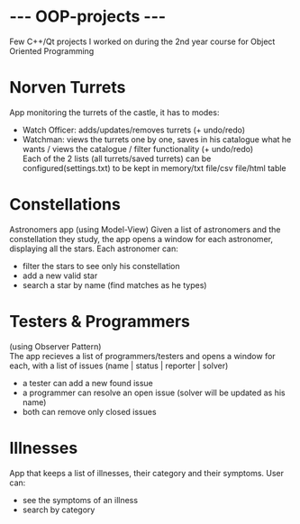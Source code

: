 # --- OOP-projects ---
Few C++/Qt projects I worked on during the 2nd year course for Object Oriented Programming


# Norven Turrets
App monitoring the turrets of the castle, it has to modes:
- Watch Officer: adds/updates/removes turrets (+ undo/redo)
- Watchman: views the turrets one by one, saves in his catalogue what he wants / views the catalogue / filter functionality (+ undo/redo)  
Each of the 2 lists (all turrets/saved turrets) can be configured(settings.txt) to be kept in memory/txt file/csv file/html table

# Constellations
Astronomers app (using Model-View)
Given a list of astronomers and the constellation they study, the app opens a window for each astronomer, displaying all the stars. Each astronomer can:
- filter the stars to see only his constellation
- add a new valid star
- search a star by name (find matches as he types)

# Testers & Programmers
(using Observer Pattern)  
The app recieves a list of programmers/testers and opens a window for each, with a list of issues (name | status | reporter | solver)
- a tester can add a new found issue
- a programmer can resolve an open issue (solver will be updated as his name)
- both can remove only closed issues

# Illnesses
App that keeps a list of illnesses, their category and their symptoms. User can:
- see the symptoms of an illness
- search by category
